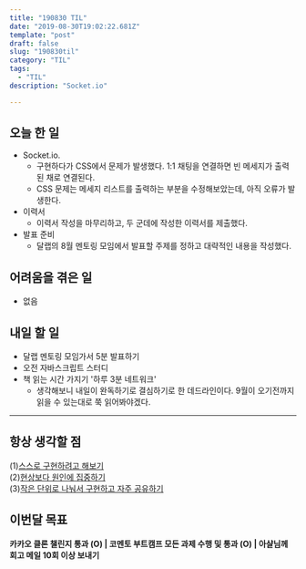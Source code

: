 ```yaml
---
title: "190830 TIL"
date: "2019-08-30T19:02:22.681Z"
template: "post"
draft: false
slug: "190830til"
category: "TIL"
tags:
  - "TIL"
description: "Socket.io"

---
```


## 오늘 한 일

- Socket.io.
  - 구현하다가 CSS에서 문제가 발생했다. 1:1 채팅을 연결하면 빈 메세지가 출력된 채로 연결된다.
  - CSS 문제는 메세지 리스트를 출력하는 부분을 수정해보았는데, 아직 오류가 발생한다.
- 이력서
  - 이력서 작성을 마무리하고, 두 군데에 작성한 이력서를 제출했다.
- 발표 준비
  - 달랩의 8월 멘토링 모임에서 발표할 주제를 정하고 대략적인 내용을 작성했다.

## 어려움을 겪은 일

- 없음

## 내일 할 일

- 달랩 멘토링 모임가서 5분 발표하기
- 오전 자바스크립트 스터디
- 책 읽는 시간 가지기 '하루 3분 네트워크'
  - 생각해보니 내일이 완독하기로 결심하기로 한 데드라인이다. 9월이 오기전까지 읽을 수 있는대로 쭉 읽어봐야겠다.

------



## 항상 생각할 점

(1)<u>스스로 구현하려고 해보기</u> <br>(2)<u>현상보다 원인에 집중하기</u> <br>(3)<u>작은 단위로 나눠서 구현하고 자주 공유하기</u>



## 이번달 목표

**카카오 클론 챌린지 통과 (O) | 코멘토 부트캠프 모든 과제 수행 및 통과 (O) | 아샬님께 회고 메일 10회 이상 보내기**

